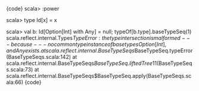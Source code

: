 {code}
scala> :power

scala> type Id[x] = x

scala> val b: Id[Option[Int] with Any] = null; typeOf[b.type].baseTypeSeq(1)
scala.reflect.internal.Types$TypeError: the type intersection  is malformed
 --- because ---
no common type instance of base types Option[Int], and Any exists.
	at scala.reflect.internal.BaseTypeSeqs$BaseTypeSeq.typeError(BaseTypeSeqs.scala:142)
	at scala.reflect.internal.BaseTypeSeqs$BaseTypeSeq.liftedTree1$1(BaseTypeSeqs.scala:73)
	at scala.reflect.internal.BaseTypeSeqs$BaseTypeSeq.apply(BaseTypeSeqs.scala:66)
{code}
